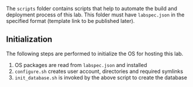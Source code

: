 The `scripts` folder contains scripts that help to automate the build and deployment process of this lab. This folder must have `labspec.json` in the specified format (template link to be published later).

## Initialization ##

The following steps are performed to initialize the OS for hosting this lab.

1. OS packages are read from `labspec.json` and installed
2. `configure.sh` creates user account, directories and required symlinks
3. `init_database.sh` is invoked by the above script to create the database

